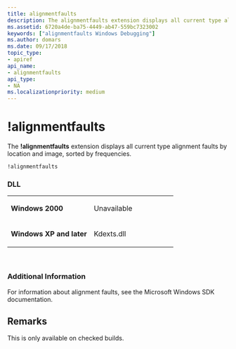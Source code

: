 ```yaml
---
title: alignmentfaults
description: The alignmentfaults extension displays all current type alignment faults by location and image, sorted by frequencies.
ms.assetid: 6720a4de-ba75-4449-ab47-559bc7323002
keywords: ["alignmentfaults Windows Debugging"]
ms.author: domars
ms.date: 09/17/2018
topic_type:
- apiref
api_name:
- alignmentfaults
api_type:
- NA
ms.localizationpriority: medium
---
```


# !alignmentfaults


The **!alignmentfaults** extension displays all current type alignment faults by location and image, sorted by frequencies.

    !alignmentfaults


### <span id="DLL"></span><span id="dll"></span>DLL

<table>
<colgroup>
<col width="50%" />
<col width="50%" />
</colgroup>
<tbody>
<tr class="odd">
<td align="left"><p><strong>Windows 2000</strong></p></td>
<td align="left"><p>Unavailable</p></td>
</tr>
<tr class="even">
<td align="left"><p><strong>Windows XP and later</strong></p></td>
<td align="left"><p>Kdexts.dll</p></td>
</tr>
</tbody>
</table>

 

### <span id="Additional_Information"></span><span id="additional_information"></span><span id="ADDITIONAL_INFORMATION"></span>Additional Information

For information about alignment faults, see the Microsoft Windows SDK documentation.

Remarks
-------

This is only available on checked builds.

 

 





